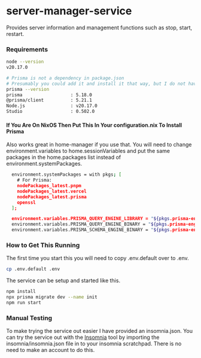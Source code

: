 # server-manager-service

Provides server information and management functions such as stop, start, restart.

### Requirements

```sh
node --version
v20.17.0

# Prisma is not a dependency in package.json
# Presumably you could add it and install it that way, but I do not have instructions for that.
prisma --version
prisma                  : 5.18.0
@prisma/client          : 5.21.1
Node.js                 : v20.17.0
Studio                  : 0.502.0
```

#### If You Are On NixOS Then Put This In Your configuration.nix To Install Prisma

Also works great in home-manager if you use that. You will need to change environment.variables to home.sessionVariables and put the same packages in the home.packages list instead of environment.systemPackages.

```sh
  environment.systemPackages = with pkgs; [
    # For Prisma:
    nodePackages_latest.pnpm
    nodePackages_latest.vercel
    nodePackages_latest.prisma
    openssl
  ];

  environment.variables.PRISMA_QUERY_ENGINE_LIBRARY = "${pkgs.prisma-engines}/lib/libquery_engine.node";
  environment.variables.PRISMA_QUERY_ENGINE_BINARY = "${pkgs.prisma-engines}/bin/query-engine";
  environment.variables.PRISMA_SCHEMA_ENGINE_BINARY = "${pkgs.prisma-engines}/bin/schema-engine";
```

### How to Get This Running

The first time you start this you will need to copy .env.default over to .env.

```sh
cp .env.default .env
```

The service can be setup and started like this.

```sh
npm install
npx prisma migrate dev --name init
npm run start
```

### Manual Testing

To make trying the service out easier I have provided an insomnia.json. You can try the service out with the [Insomnia](https://insomnia.rest/) tool by importing the insomnia/insomnia.json file in to your insomnia scratchpad. There is no need to make an account to do this.
